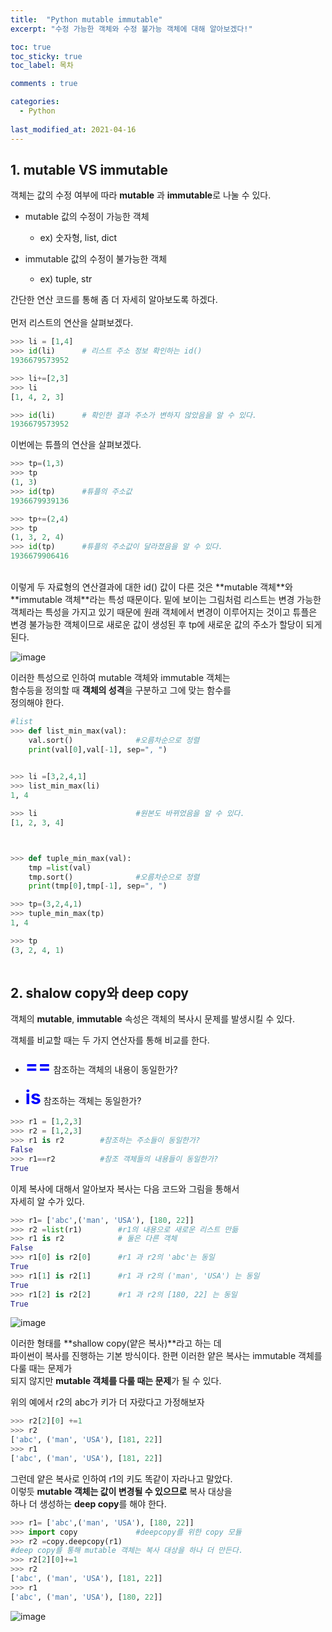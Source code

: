 ```yaml
---
title:  "Python mutable immutable"
excerpt: "수정 가능한 객체와 수정 불가능 객체에 대해 알아보겠다!"

toc: true
toc_sticky: true
toc_label: 목차

comments : true

categories:
  - Python
  
last_modified_at: 2021-04-16
---
```

<style>
    .tt {
        font-size : 30px;
        color : blue;
    }
</style>



## 1. mutable VS immutable

객체는 값의 수정 여부에 따라 **mutable** 과 **immutable**로 나눌 수 있다.   

* mutable 값의 수정이 가능한 객체   
  * ex) 숫자형, list, dict

* immutable 값의 수정이 불가능한 객체
  * ex) tuple, str   
      
         
간단한 연산 코드를 통해 좀 더 자세히 알아보도록 하겠다.<br><br>
 먼저 리스트의 연산을 살펴보겠다.


```py
>>> li = [1,4]
>>> id(li)      # 리스트 주소 정보 확인하는 id()
1936679573952 

>>> li+=[2,3]
>>> li
[1, 4, 2, 3]

>>> id(li)      # 확인한 결과 주소가 변하지 않았음을 알 수 있다.
1936679573952

```

 이번에는 튜플의 연산을 살펴보겠다.

```py
>>> tp=(1,3)
>>> tp
(1, 3)
>>> id(tp)      #튜플의 주소값
1936679939136

>>> tp+=(2,4)
>>> tp
(1, 3, 2, 4)
>>> id(tp)      #튜플의 주소값이 달라졌음을 알 수 있다.
1936679906416
```
<br>
이렇게 두 자료형의 연산결과에 대한 id() 값이 다른 것은   
**mutable 객체**와 **immutable 객체**라는 특성 때문이다.   
밑에 보이는 그림처럼 리스트는 변경 가능한 객체라는 특성을   
가지고 있기 때문에 원래 객체에서 변경이 이루어지는 것이고   
튜플은 변경 불가능한 객체이므로 새로운 값이 생성된 후   
tp에 새로운 값의 주소가 할당이 되게 된다.

![image](https://user-images.githubusercontent.com/46413809/115018901-672a5080-9ef3-11eb-9749-cabc11ed2b0b.png)


이러한 특성으로 인하여 mutable 객체와 immutable 객체는   
함수등을 정의할 때 **객체의 성격**을 구분하고 그에 맞는 함수를   
정의해야 한다.

```py
#list
>>> def list_min_max(val):
	val.sort()		        #오름차순으로 정렬
	print(val[0],val[-1], sep=", ")

	
>>> li =[3,2,4,1]
>>> list_min_max(li)
1, 4

>>> li                      #원본도 바뀌었음을 알 수 있다.
[1, 2, 3, 4]



>>> def tuple_min_max(val):
	tmp =list(val)
	tmp.sort()		        #오름차순으로 정렬
	print(tmp[0],tmp[-1], sep=", ")

>>> tp=(3,2,4,1)
>>> tuple_min_max(tp)
1, 4

>>> tp
(3, 2, 4, 1)
 
```


## 2. shalow copy와 deep copy

객체의 **mutable**, **immutable** 속성은 객체의 복사시 문제를 발생시킬 수 있다.

객체를 비교할 때는 두 가지 연산자를 통해 비교를 한다.

* <strong class ="tt">==</strong>    참조하는 객체의 내용이 동일한가?

* <strong  class ="tt">is</strong>    참조하는 객체는 동일한가? 

```py
>>> r1 = [1,2,3]
>>> r2 = [1,2,3]
>>> r1 is r2        #참조하는 주소들이 동일한가?
False
>>> r1==r2          #참조 객체들의 내용들이 동일한가?
True
```

이제 복사에 대해서 알아보자 복사는 다음 코드와 그림을 통해서   
자세히 알 수가 있다.

```py
>>> r1= ['abc',('man', 'USA'), [180, 22]]
>>> r2 =list(r1)	    #r1의 내용으로 새로운 리스트 만듦
>>> r1 is r2            # 둘은 다른 객체
False
>>> r1[0] is r2[0]      #r1 과 r2의 'abc'는 동일
True
>>> r1[1] is r2[1]      #r1 과 r2의 ('man', 'USA') 는 동일
True
>>> r1[2] is r2[2]      #r1 과 r2의 [180, 22] 는 동일
True

```
![image](https://user-images.githubusercontent.com/46413809/115018743-36e2b200-9ef3-11eb-9394-9acb7feff9d6.png)

이러한 형태를 **shallow copy(얕은 복사)**라고 하는 데   
파이썬이 복사를 진행하는 기본 방식이다.
한편 이러한 얕은 복사는 immutable 객체를 다룰 때는 문제가   
되지 않지만 **mutable 객체를 다룰 때는 문제**가 될 수 있다.


위의 예에서 r2의 abc가 키가 더 자랐다고 가정해보자

```py
>>> r2[2][0] +=1
>>> r2
['abc', ('man', 'USA'), [181, 22]]
>>> r1
['abc', ('man', 'USA'), [181, 22]]

```
그런데 얕은 복사로 인하여 r1의 키도 똑같이 자라나고 말았다.   
이렇듯 **mutable 객체는 값이 변경될 수 있으므로** 복사 대상을   
하나 더 생성하는 **deep copy**를 해야 한다.

```py
>>> r1= ['abc',('man', 'USA'), [180, 22]]
>>> import copy				#deepcopy를 위한 copy 모듈
>>> r2 =copy.deepcopy(r1)		
#deep copy를 통해 mutable 객체는 복사 대상을 하나 더 만든다.
>>> r2[2][0]+=1
>>> r2
['abc', ('man', 'USA'), [181, 22]]
>>> r1
['abc', ('man', 'USA'), [180, 22]]

```
![image](https://user-images.githubusercontent.com/46413809/115019114-af497300-9ef3-11eb-8123-22bbb6470ef2.png)

